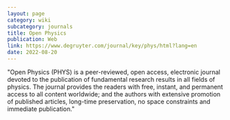 ```yaml
---
layout: page
category: wiki
subcategory: journals
title: Open Physics
publication: Web
link: https://www.degruyter.com/journal/key/phys/html?lang=en
date: 2022-08-20
---
```


"Open Physics (PHYS) is a peer-reviewed, open access, electronic journal devoted to the publication of fundamental research results in all fields of physics. The journal provides the readers with free, instant, and permanent access to all content worldwide; and the authors with extensive promotion of published articles, long-time preservation, no space constraints and immediate publication."
